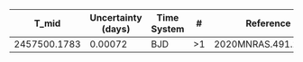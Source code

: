 |T_mid        |Uncertainty (days)|Time System|#  |Reference           |
|-------------|------------------|-----------|---|--------------------|
|2457500.1783 |0.00072           |BJD        |>1 |2020MNRAS.491.2834C |
